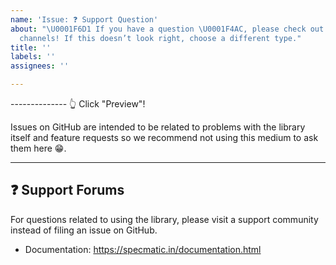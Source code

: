 ```yaml
---
name: 'Issue: ❓ Support Question'
about: "\U0001F6D1 If you have a question \U0001F4AC, please check out our support
  channels! If this doesn’t look right, choose a different type."
title: ''
labels: ''
assignees: ''

---
```


-------------- 👆 Click "Preview"!

Issues on GitHub are intended to be related to problems with the library itself
and feature requests so we recommend not using this medium to ask them here 😁.

---

## ❓ Support Forums

For questions related to using the library, please visit a support community
instead of filing an issue on GitHub.

- Documentation: https://specmatic.in/documentation.html

